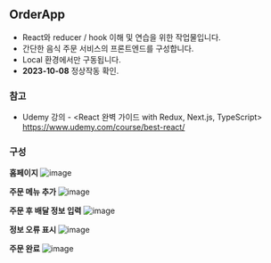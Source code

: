 ## OrderApp

* React와 reducer / hook 이해 및 연습을 위한 작업물입니다.
* 간단한 음식 주문 서비스의 프론트엔드를 구성합니다.
* Local 환경에서만 구동됩니다.
* **2023-10-08** 정상작동 확인.

### 참고
* Udemy 강의 - <React 완벽 가이드 with Redux, Next.js, TypeScript>
  https://www.udemy.com/course/best-react/

### 구성
**홈페이지**
![image](https://github.com/isyoo1213/react/assets/87693727/f37081e8-bb8a-4c58-8860-9aef65e63f29)

**주문 메뉴 추가**
![image](https://github.com/isyoo1213/react/assets/87693727/42834e3e-0d04-4139-ad07-46fea1d97c26)

**주문 후 배달 정보 입력**
![image](https://github.com/isyoo1213/react/assets/87693727/4775a4e8-2c0c-4e57-8f06-e48b439a2854)

**정보 오류 표시**
![image](https://github.com/isyoo1213/react/assets/87693727/bf4adcf9-2da2-43ad-abce-9d8931bc4fb4)

**주문 완료**
![image](https://github.com/isyoo1213/react/assets/87693727/2986a02f-43fc-45ec-a19a-9468e6bf7bf5)


